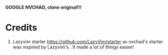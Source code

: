 **GOOGLE NVCHAD, clone original!!!**

# Credits

1) Lazyvim starter https://github.com/LazyVim/starter as nvchad's starter was inspired by Lazyvim's . It made a lot of things easier!
